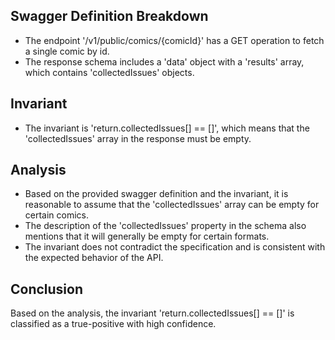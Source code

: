 ## Swagger Definition Breakdown
- The endpoint '/v1/public/comics/{comicId}' has a GET operation to fetch a single comic by id.
- The response schema includes a 'data' object with a 'results' array, which contains 'collectedIssues' objects.

## Invariant
- The invariant is 'return.collectedIssues[] == []', which means that the 'collectedIssues' array in the response must be empty.

## Analysis
- Based on the provided swagger definition and the invariant, it is reasonable to assume that the 'collectedIssues' array can be empty for certain comics.
- The description of the 'collectedIssues' property in the schema also mentions that it will generally be empty for certain formats.
- The invariant does not contradict the specification and is consistent with the expected behavior of the API.

## Conclusion
Based on the analysis, the invariant 'return.collectedIssues[] == []' is classified as a true-positive with high confidence.
